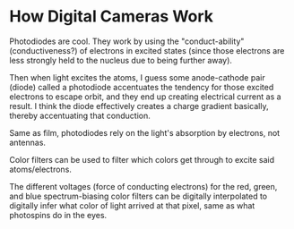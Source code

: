 # How Digital Cameras Work

Photodiodes are cool. They work by using the "conduct-ability" (conductiveness?) of electrons in excited states (since those electrons are less strongly held to the nucleus due to being further away).

Then when light excites the atoms, I guess some anode-cathode pair (diode) called a photodiode accentuates the tendency for those excited electrons to escape orbit, and they end up creating electrical current as a result. I think the diode effectively creates a charge gradient basically, thereby accentuating that conduction.

Same as film, photodiodes rely on the light's absorption by electrons, not antennas.

Color filters can be used to filter which colors get through to excite said atoms/electrons.

The different voltages (force of conducting electrons) for the red, green, and blue spectrum-biasing color filters can be digitally interpolated to digitally infer what color of light arrived at that pixel, same as what photospins do in the eyes.
